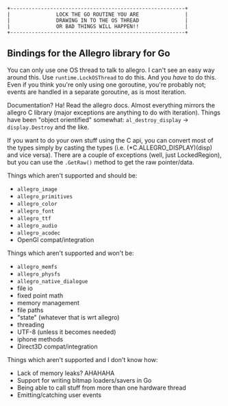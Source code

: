     +---------------------------------------------------------+
    |               LOCK THE GO ROUTINE YOU ARE               |
    |               DRAWING IN TO THE OS THREAD               |
    |               OR BAD THINGS WILL HAPPEN!!               |
    +---------------------------------------------------------+

Bindings for the Allegro library for Go
---------------------------------------

You can only use one OS thread to talk to allegro. I can't see an easy way
around this. Use `runtime.LockOSThread` to do this. And you _have_ to do this.
Even if you think you're only using one goroutine, you're probably not; events
are handled in a separate goroutine, as is most iteration.

Documentation? Ha! Read the allegro docs. Almost everything mirrors the allegro
C library (major exceptions are anything to do with iteration). Things have been
"object orientified" somewhat: `al_destroy_display` -> `display.Destroy` and the
like.

If you want to do your own stuff using the C api, you can convert most of the
types simply by casting the types (i.e. (*C.ALLEGRO_DISPLAY)(disp) and vice
versa). There are a couple of exceptions (well, just LockedRegion), but you can
use the `.GetRaw()` method to get the raw pointer/data.

Things which aren't supported and should be:

 - `allegro_image`
 - `allegro_primitives`
 - `allegro_color`
 - `allegro_font`
 - `allegro_ttf`
 - `allegro_audio`
 - `allegro_acodec`
 - OpenGl compat/integration

Things which aren't supported and won't be:

 - `allegro_memfs`
 - `allegro_physfs`
 - `allegro_native_dialogue`
 - file io
 - fixed point math
 - memory management
 - file paths
 - "state" (whatever that is wrt allegro)
 - threading
 - UTF-8 (unless it becomes needed)
 - iphone methods
 - Direct3D compat/integration

Things which aren't supported and I don't know how:

 - Lack of memory leaks? AHAHAHA
 - Support for writing bitmap loaders/savers in Go
 - Being able to call stuff from more than one hardware thread
 - Emitting/catching user events

